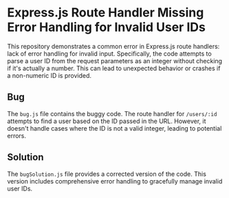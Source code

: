 # Express.js Route Handler Missing Error Handling for Invalid User IDs

This repository demonstrates a common error in Express.js route handlers:  lack of error handling for invalid input.  Specifically, the code attempts to parse a user ID from the request parameters as an integer without checking if it's actually a number. This can lead to unexpected behavior or crashes if a non-numeric ID is provided.

## Bug

The `bug.js` file contains the buggy code.  The route handler for `/users/:id` attempts to find a user based on the ID passed in the URL. However, it doesn't handle cases where the ID is not a valid integer, leading to potential errors.

## Solution

The `bugSolution.js` file provides a corrected version of the code. This version includes comprehensive error handling to gracefully manage invalid user IDs.